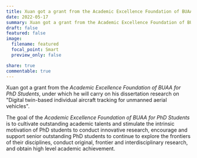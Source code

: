```yaml
---
title: Xuan got a grant from the Academic Excellence Foundation of BUAA for PhD Students.
date: 2022-05-17
summary: Xuan got a grant from the Academic Excellence Foundation of BUAA for PhD Students, under which he will carry on his dissertation research on the digital-twin-based individual aircraft tracking technology.
draft: false
featured: false
image:
  filename: featured
  focal_point: Smart
  preview_only: false

share: true
commentable: true
---
```

Xuan got a grant from the *Academic Excellence Foundation of BUAA for PhD Students*, under which he will carry on his dissertation research on "Digital twin-based individual aircraft tracking for unmanned aerial vehicles".

The goal of the *Academic Excellence Foundation of BUAA for PhD Students* is to cultivate outstanding academic talents and stimulate the intrinsic motivation of PhD students to conduct innovative research, encourage and support senior outstanding PhD students to continue to explore the frontiers of their disciplines, conduct original, frontier and interdisciplinary research, and obtain high level academic achievement.
